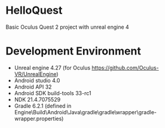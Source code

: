 # HelloQuest
Basic Oculus Quest 2 project with unreal engine 4

# Development Environment
- Unreal engine 4.27 (for Oculus https://github.com/Oculus-VR/UnrealEngine)
- Android studio 4.0
- Android API 32
- Android SDK build-tools  33-rc1
- NDK 21.4.7075529
- Gradle 6.2.1 (defined in Engine\Build\Android\Java\gradle\gradle\wrapper\gradle-wrapper.properties)
